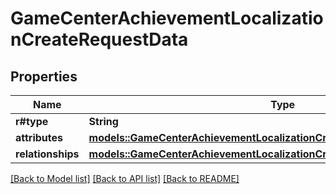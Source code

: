 # GameCenterAchievementLocalizationCreateRequestData

## Properties

Name | Type | Description | Notes
------------ | ------------- | ------------- | -------------
**r#type** | **String** |  | 
**attributes** | [**models::GameCenterAchievementLocalizationCreateRequestDataAttributes**](GameCenterAchievementLocalizationCreateRequest_data_attributes.md) |  | 
**relationships** | [**models::GameCenterAchievementLocalizationCreateRequestDataRelationships**](GameCenterAchievementLocalizationCreateRequest_data_relationships.md) |  | 

[[Back to Model list]](../README.md#documentation-for-models) [[Back to API list]](../README.md#documentation-for-api-endpoints) [[Back to README]](../README.md)


